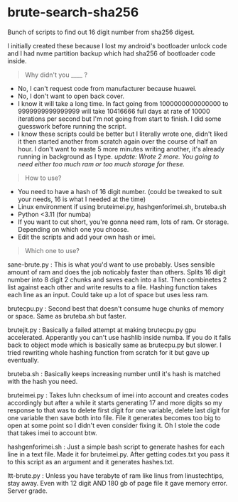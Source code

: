 # brute-search-sha256
Bunch of scripts to find out 16 digit number from sha256 digest.

I initially created these because I lost my android's bootloader unlock code and I had nvme partition backup which had sha256 of bootloader code inside.

> Why didn't you ____ ?

- No, I can't request code from manufacturer because huawei.
- No, I don't want to open back cover.
- I know it will take a long time. In fact going from 1000000000000000 to 9999999999999999 will take 10416666 full days at rate of 10000 iterations per second but I'm not going from start to finish. I did some guesswork before running the script.
- I know these scripts could be better but I literally wrote one, didn't liked it then started another from scratch again over the course of half an hour. I don't want to waste 5 more minutes writing another, it's already running in background as I type. *update: Wrote 2 more. You going to need either too much ram or too much storage for these.*

> How to use?

- You need to have a hash of 16 digit number. (could be tweaked to suit your needs, 16 is what I needed at the time)
- Linux environment if using bruteimei.py, hashgenforimei.sh, bruteba.sh
- Python <3.11 (for numba)
- If you want to cut short, you're gonna need ram, lots of ram. Or storage. Depending on which one you choose.
- Edit the scripts and add your own hash or imei.

> Which one to use?

sane-brute.py : This is what you'd want to use probably. Uses sensible amount of ram and does the job noticably faster than others. Splits 16 digit number into 8 digit 2 chunks and saves each into a list. Then combinetes 2 list against each other and write results to a file. Hashing function takes each line as an input. Could take up a lot of space but uses less ram.

brutecpu.py : Second best that doesn't consume huge chunks of memory or space. Same as bruteba.sh but faster.

brutejit.py : Basically a failed attempt at making brutecpu.py gpu accelerated. Apperantly you can't use hashlib inside numba. If you do it falls back to object mode which is basically same as brutecpu.py but slower. I tried rewriting whole hashing function from scratch for it but gave up eventually.

bruteba.sh : Basically keeps increasing number until it's hash is matched with the hash you need.

bruteimei.py : Takes luhn checksum of imei into account and creates codes accordingly but after a while it starts generating 17 and more digits so my response 
to that was to delete first digit for one variable, delete last digit for one variable then save both into file. File it generates becomes too big to open at 
some point so I didn't even consider fixing it. Oh I stole the code that takes imei to account btw.

hashgenforimei.sh : Just a simple bash script to generate hashes for each line in a text file. Made it for bruteimei.py. After getting codes.txt you pass it to this script as an argument and it generates hashes.txt.

ltt-brute.py : Unless you have terabyte of ram like linus from linustechtips, stay away. Even with 12 digit AND 180 gb of page file it gave memory error. Server grade.
